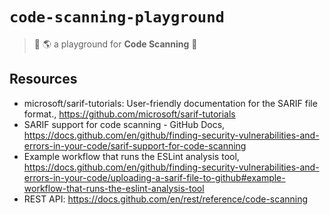# `code-scanning-playground`
> :wave: :earth_americas: a playground for **Code Scanning** :roller_coaster:

## Resources
* microsoft/sarif-tutorials: User-friendly documentation for the SARIF file format., https://github.com/microsoft/sarif-tutorials
* SARIF support for code scanning - GitHub Docs, https://docs.github.com/en/github/finding-security-vulnerabilities-and-errors-in-your-code/sarif-support-for-code-scanning
* Example workflow that runs the ESLint analysis tool, https://docs.github.com/en/github/finding-security-vulnerabilities-and-errors-in-your-code/uploading-a-sarif-file-to-github#example-workflow-that-runs-the-eslint-analysis-tool
* REST API: https://docs.github.com/en/rest/reference/code-scanning
